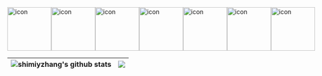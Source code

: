 <div style="display: flex; align-items: flex-start;"><img src="https://techstack-generator.vercel.app/js-icon.svg" alt="icon" width="100" height="100" /><img src="https://techstack-generator.vercel.app/ts-icon.svg" alt="icon" width="100" height="100" /><img src="https://techstack-generator.vercel.app/react-icon.svg" alt="icon" width="100" height="100" /><img src="https://techstack-generator.vercel.app/webpack-icon.svg" alt="icon" width="100" height="100" /><img src="https://techstack-generator.vercel.app/prettier-icon.svg" alt="icon" width="100" height="100" /><img src="https://techstack-generator.vercel.app/nginx-icon.svg" alt="icon" width="100" height="100" /><img src="https://techstack-generator.vercel.app/github-icon.svg" alt="icon" width="100" height="100" /></div>

| <img align="center" src="https://github-readme-stats-shimiy.vercel.app/api?username=shimiyzhang&show_icons=true&include_all_commits=true&theme=buefy&hide_border=true" alt="shimiyzhang's github stats" /> | <img align="center" src="https://github-readme-stats-shimiy.vercel.app/api/top-langs/?username=shimiyzhang&layout=compact&theme=buefy&hide_border=true" /> |
| ------------- | ------------- |
